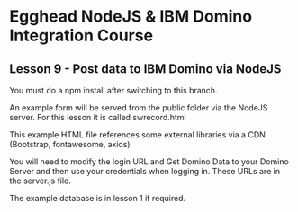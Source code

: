 # Egghead NodeJS & IBM Domino Integration Course
## Lesson 9 - Post data to IBM Domino via NodeJS

You must do a npm install after switching to this branch.

An example form will be served from the public folder via the NodeJS server.  For this lesson it is called swrecord.html

This example HTML file references some external libraries via a CDN (Bootstrap, fontawesome, axios)

You will need to modify the login URL and Get Domino Data to your Domino Server and then use your credentials when logging in. These URLs are in the server.js file.

The example database is in lesson 1 if required.
